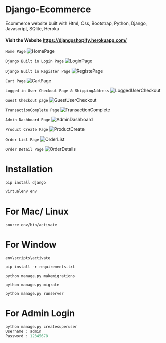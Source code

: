 # Django-Ecommerce

Ecommerce website built with Html, Css, Bootstrap, Python, Django, Javascript, SQlite, Heroku

#### Visit the Website https://djangoshopify.herokuapp.com/

`Home Page`
![HomePage](https://user-images.githubusercontent.com/53625839/129461750-8bcfc94a-7956-44fc-9f5d-9bda12f1f9d6.PNG)


`Django Built in Login Page`
![LoginPage](https://user-images.githubusercontent.com/53625839/129461793-697d8167-837c-46d2-979e-94fe47562c05.PNG)


`Django Built in Register Page`
![RegistePage](https://user-images.githubusercontent.com/53625839/129461803-fe37a27f-0f7e-46bc-9ba9-c1c30fb1d5a3.PNG)

`Cart Page`
![CartPage](https://user-images.githubusercontent.com/53625839/129461811-fc503bb6-0b56-4ced-802e-203fdd3fe94d.PNG)

`Logged in User Checkout Page & ShippingAddress`
![LoggedUserCheckout](https://user-images.githubusercontent.com/53625839/129461819-7affa7f7-936b-45cc-968b-b18a0f617803.PNG)

`Guest Checkout page`
![GuestUserCheckout](https://user-images.githubusercontent.com/53625839/129461828-c1fce285-15cb-492c-bb85-757331a10b00.PNG)

`TransactionComplete Page`
![TransactionComplete](https://user-images.githubusercontent.com/53625839/129461837-cc3ef277-23c0-463c-a321-6571ddfecd7c.PNG)

`Admin Dashboard Page`
![AdminDashboard](https://user-images.githubusercontent.com/53625839/129461846-2c3a7138-6c8d-4174-90f6-d0c153b77f86.PNG)

`Product Create Page`
![ProductCreate](https://user-images.githubusercontent.com/53625839/129461875-497a62f3-1cda-41d2-9e21-c0fa0c07c049.PNG)

`Order List Page`
![OrderList](https://user-images.githubusercontent.com/53625839/129461887-a2bc9c66-113b-4c1b-9b47-7da89a1558fb.PNG)

`Order Detail Page`
![OrderDetails](https://user-images.githubusercontent.com/53625839/129461895-3d58061e-e314-434b-8eae-8d4d1c7b2f78.PNG)

# Installation

`pip install django`

`virtualenv env`

# For Mac/ Linux

`source env/bin/activate`

# For Window

`env\scripts\activate`

`pip install -r requirements.txt`

`python manage.py makemigrations`

`python manage.py migrate`

`python manage.py runserver`

# For Admin Login

```python
python manage.py createsuperuser
Username : admin
Password : 12345678
```
